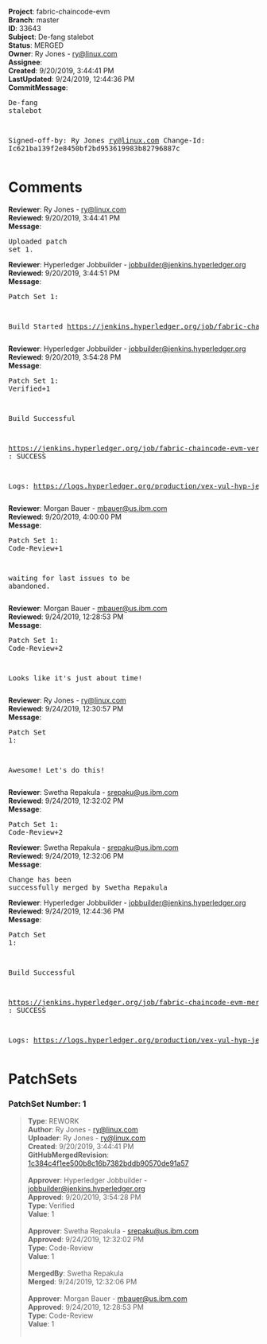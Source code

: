 <strong>Project</strong>: fabric-chaincode-evm<br><strong>Branch</strong>: master<br><strong>ID</strong>: 33643<br><strong>Subject</strong>: De-fang stalebot<br><strong>Status</strong>: MERGED<br><strong>Owner</strong>: Ry Jones - ry@linux.com<br><strong>Assignee</strong>:<br><strong>Created</strong>: 9/20/2019, 3:44:41 PM<br><strong>LastUpdated</strong>: 9/24/2019, 12:44:36 PM<br><strong>CommitMessage</strong>:<br><pre>De-fang stalebot

Signed-off-by: Ry Jones <ry@linux.com>
Change-Id: Ic621ba139f2e8450bf2bd953619983b82796887c
</pre><h1>Comments</h1><strong>Reviewer</strong>: Ry Jones - ry@linux.com<br><strong>Reviewed</strong>: 9/20/2019, 3:44:41 PM<br><strong>Message</strong>: <pre>Uploaded patch set 1.</pre><strong>Reviewer</strong>: Hyperledger Jobbuilder - jobbuilder@jenkins.hyperledger.org<br><strong>Reviewed</strong>: 9/20/2019, 3:44:51 PM<br><strong>Message</strong>: <pre>Patch Set 1:

Build Started https://jenkins.hyperledger.org/job/fabric-chaincode-evm-verify-x86_64/473/</pre><strong>Reviewer</strong>: Hyperledger Jobbuilder - jobbuilder@jenkins.hyperledger.org<br><strong>Reviewed</strong>: 9/20/2019, 3:54:28 PM<br><strong>Message</strong>: <pre>Patch Set 1: Verified+1

Build Successful 

https://jenkins.hyperledger.org/job/fabric-chaincode-evm-verify-x86_64/473/ : SUCCESS

Logs: https://logs.hyperledger.org/production/vex-yul-hyp-jenkins-3/fabric-chaincode-evm-verify-x86_64/473</pre><strong>Reviewer</strong>: Morgan Bauer - mbauer@us.ibm.com<br><strong>Reviewed</strong>: 9/20/2019, 4:00:00 PM<br><strong>Message</strong>: <pre>Patch Set 1: Code-Review+1

waiting for last issues to be abandoned.</pre><strong>Reviewer</strong>: Morgan Bauer - mbauer@us.ibm.com<br><strong>Reviewed</strong>: 9/24/2019, 12:28:53 PM<br><strong>Message</strong>: <pre>Patch Set 1: Code-Review+2

Looks like it's just about time!</pre><strong>Reviewer</strong>: Ry Jones - ry@linux.com<br><strong>Reviewed</strong>: 9/24/2019, 12:30:57 PM<br><strong>Message</strong>: <pre>Patch Set 1:

Awesome! Let's do this!</pre><strong>Reviewer</strong>: Swetha Repakula - srepaku@us.ibm.com<br><strong>Reviewed</strong>: 9/24/2019, 12:32:02 PM<br><strong>Message</strong>: <pre>Patch Set 1: Code-Review+2</pre><strong>Reviewer</strong>: Swetha Repakula - srepaku@us.ibm.com<br><strong>Reviewed</strong>: 9/24/2019, 12:32:06 PM<br><strong>Message</strong>: <pre>Change has been successfully merged by Swetha Repakula</pre><strong>Reviewer</strong>: Hyperledger Jobbuilder - jobbuilder@jenkins.hyperledger.org<br><strong>Reviewed</strong>: 9/24/2019, 12:44:36 PM<br><strong>Message</strong>: <pre>Patch Set 1:

Build Successful 

https://jenkins.hyperledger.org/job/fabric-chaincode-evm-merge-x86_64/80/ : SUCCESS

Logs: https://logs.hyperledger.org/production/vex-yul-hyp-jenkins-3/fabric-chaincode-evm-merge-x86_64/80</pre><h1>PatchSets</h1><h3>PatchSet Number: 1</h3><blockquote><strong>Type</strong>: REWORK<br><strong>Author</strong>: Ry Jones - ry@linux.com<br><strong>Uploader</strong>: Ry Jones - ry@linux.com<br><strong>Created</strong>: 9/20/2019, 3:44:41 PM<br><strong>GitHubMergedRevision</strong>: [1c384c4f1ee500b8c16b7382bddb90570de91a57](https://github.com/hyperledger-gerrit-archive/fabric-chaincode-evm/commit/1c384c4f1ee500b8c16b7382bddb90570de91a57)<br><br><strong>Approver</strong>: Hyperledger Jobbuilder - jobbuilder@jenkins.hyperledger.org<br><strong>Approved</strong>: 9/20/2019, 3:54:28 PM<br><strong>Type</strong>: Verified<br><strong>Value</strong>: 1<br><br><strong>Approver</strong>: Swetha Repakula - srepaku@us.ibm.com<br><strong>Approved</strong>: 9/24/2019, 12:32:02 PM<br><strong>Type</strong>: Code-Review<br><strong>Value</strong>: 1<br><br><strong>MergedBy</strong>: Swetha Repakula<br><strong>Merged</strong>: 9/24/2019, 12:32:06 PM<br><br><strong>Approver</strong>: Morgan Bauer - mbauer@us.ibm.com<br><strong>Approved</strong>: 9/24/2019, 12:28:53 PM<br><strong>Type</strong>: Code-Review<br><strong>Value</strong>: 1<br><br></blockquote>